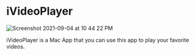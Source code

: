 # iVideoPlayer
![Screenshot 2021-09-04 at 10 44 22 PM](https://user-images.githubusercontent.com/79055304/132106347-77c88610-99a2-4e2f-852e-36e055cebce5.png)

iVideoPlayer is a Mac App that you can use this app to play your favorite videos.
